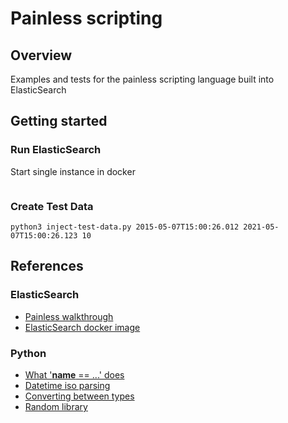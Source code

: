 # Painless scripting

## Overview

Examples and tests for the painless scripting language built into ElasticSearch

## Getting started

### Run ElasticSearch

Start single instance in docker

```

```


### Create Test Data

```
python3 inject-test-data.py 2015-05-07T15:00:26.012 2021-05-07T15:00:26.123 10
```



## References

### ElasticSearch

* [Painless walkthrough](https://www.elastic.co/guide/en/elasticsearch/painless/7.13/painless-walkthrough.html#painless-walkthrough)
* [ElasticSearch docker image](https://hub.docker.com/_/elasticsearch)


### Python

* [What '__name__ == ...' does](https://stackoverflow.com/questions/419163/what-does-if-name-main-do)
* [Datetime iso parsing](https://docs.python.org/3/library/datetime.html#datetime.datetime.fromisoformat)
* [Converting between types](https://www.digitalocean.com/community/tutorials/how-to-convert-data-types-in-python-3)
* [Random library](https://docs.python.org/3/library/random.html)



